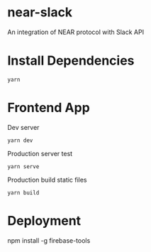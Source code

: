 # near-slack
An integration of NEAR protocol with Slack API

# Install Dependencies
```
yarn
```

# Frontend App
Dev server
```
yarn dev
```

Production server test
```
yarn serve
```

Production build static files
```
yarn build
```

# Deployment
npm install -g firebase-tools
